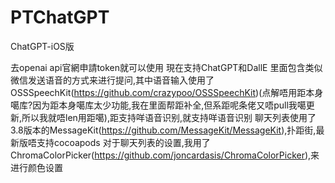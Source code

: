 # PTChatGPT
ChatGPT-iOS版

去openai api官網申請token就可以使用
現在支持ChatGPT和DallE
里面包含类似微信发送语音的方式来进行提问,其中语音输入使用了OSSSpeechKit(https://github.com/crazypoo/OSSSpeechKit)(点解唔用距本身噶库?因为距本身噶库太少功能,我在里面帮距补全,但系距呢条佬又唔pull我噶更新,所以我就唔len用距噶),距支持咩语音识别,就支持咩语音识别
聊天列表使用了3.8版本的MessageKit(https://github.com/MessageKit/MessageKit),扑距街,最新版唔支持cocoapods
对于聊天列表的设置,我用了ChromaColorPicker(https://github.com/joncardasis/ChromaColorPicker),来进行颜色设置
